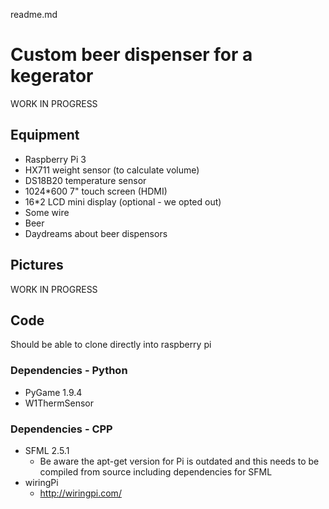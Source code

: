 readme.md

# Custom beer dispenser for a kegerator

WORK IN PROGRESS

## Equipment
* Raspberry Pi 3
* HX711 weight sensor (to calculate volume)
* DS18B20 temperature sensor
* 1024*600 7" touch screen (HDMI)
* 16*2 LCD mini display (optional - we opted out)
* Some wire
* Beer
* Daydreams about beer dispensors

## Pictures

WORK IN PROGRESS

## Code
Should be able to clone directly into raspberry pi
### Dependencies - Python
* PyGame 1.9.4 
* W1ThermSensor
### Dependencies - CPP
* SFML 2.5.1
  * Be aware the apt-get version for Pi is outdated and this needs to be compiled from source including dependencies for SFML
* wiringPi
  * http://wiringpi.com/
